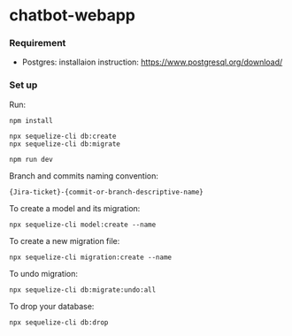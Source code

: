 # chatbot-webapp

### Requirement
- Postgres: installaion instruction: https://www.postgresql.org/download/

### Set up


Run:

```
npm install

npx sequelize-cli db:create
npx sequelize-cli db:migrate

npm run dev
```

Branch and commits naming convention:

```
{Jira-ticket}-{commit-or-branch-descriptive-name}
```

To create a model and its migration:
```
npx sequelize-cli model:create --name
```

To create a new migration file:
```
npx sequelize-cli migration:create --name
```

To undo migration:
```
npx sequelize-cli db:migrate:undo:all
```

To drop your database:
```
npx sequelize-cli db:drop 
```



